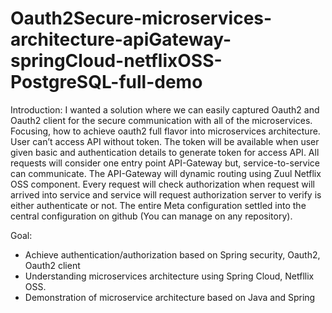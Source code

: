 # Oauth2Secure-microservices-architecture-apiGateway-springCloud-netflixOSS-PostgreSQL-full-demo
Introduction:
I wanted a solution where we can easily captured Oauth2 and Oauth2 client for the secure communication with all of the microservices. Focusing, how to achieve oauth2 full flavor into microservices architecture. User can’t access API without token. The token will be available when user given basic and authentication details to generate token for access API.  All requests will consider one entry point API-Gateway but, service-to-service can communicate. The API-Gateway will dynamic routing using Zuul Netflix OSS component.  Every request will check authorization when request will arrived into service and service will request authorization server to verify is either authenticate or not. The entire Meta configuration settled into the central configuration on github (You can manage on any repository).  

Goal:
-	Achieve authentication/authorization based on Spring security, Oauth2, Oauth2 client
-	Understanding microservices architecture using Spring Cloud, Netfllix OSS.
-	 Demonstration of microservice architecture based on Java and Spring
